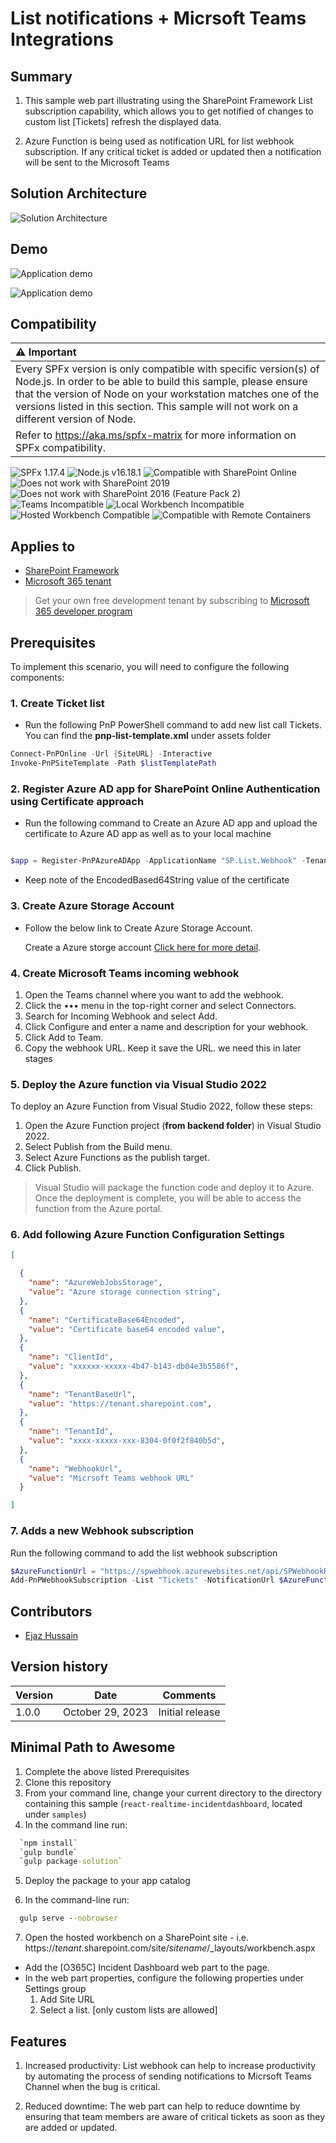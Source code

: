 # List notifications + Micrsoft Teams Integrations

## Summary

1. This sample web part illustrating using the SharePoint Framework List subscription capability, which allows you to get notified of changes to custom list [Tickets] refresh the displayed data.

2. Azure Function is being used as notification URL for list webhook subscription. If any critical ticket is added or updated then a notification will be sent to the Microsoft Teams

## Solution Architecture

![Solution Architecture](./assets/list-notification-architecture.jpg "Solution Architecture")

## Demo

![Application demo](./assets/list-notification-dashboard.jpg "Application demo")

![Application demo](./assets/list-notification-teams.jpg "Application demo")

## Compatibility

| :warning: Important                                                                                                                                                                                                                                                                           |
| :-------------------------------------------------------------------------------------------------------------------------------------------------------------------------------------------------------------------------------------------------------------------------------------------- |
| Every SPFx version is only compatible with specific version(s) of Node.js. In order to be able to build this sample, please ensure that the version of Node on your workstation matches one of the versions listed in this section. This sample will not work on a different version of Node. |
| Refer to <https://aka.ms/spfx-matrix> for more information on SPFx compatibility.                                                                                                                                                                                                             |

![SPFx 1.17.4](https://img.shields.io/badge/SPFx-1.18.0-green.svg)
![Node.js v16.18.1](https://img.shields.io/badge/Node.js-v16.18.1-green.svg)
![Compatible with SharePoint Online](https://img.shields.io/badge/SharePoint%20Online-Compatible-green.svg)
![Does not work with SharePoint 2019](https://img.shields.io/badge/SharePoint%20Server%202019-Incompatible-red.svg "SharePoint Server 2019 requires SPFx 1.4.1 or lower")
![Does not work with SharePoint 2016 (Feature Pack 2)](<https://img.shields.io/badge/SharePoint%20Server%202016%20(Feature%20Pack%202)-Incompatible-red.svg> "SharePoint Server 2016 Feature Pack 2 requires SPFx 1.1")
![Teams Incompatible](https://img.shields.io/badge/Teams-Incompatible-lightgrey.svg)
![Local Workbench Incompatible](https://img.shields.io/badge/Local%20Workbench-Incompatible-red.svg "This solution requires access to a user's user and group ids")
![Hosted Workbench Compatible](https://img.shields.io/badge/Hosted%20Workbench-Compatible-green.svg)
![Compatible with Remote Containers](https://img.shields.io/badge/Remote%20Containers-Compatible-green.svg)

## Applies to

- [SharePoint Framework](https://aka.ms/spfx)
- [Microsoft 365 tenant](https://learn.microsoft.com/sharepoint/dev/spfx/set-up-your-developer-tenant)

> Get your own free development tenant by subscribing to [Microsoft 365 developer program](http://aka.ms/m365devprogram)

## Prerequisites

To implement this scenario, you will need to configure the following components:

### 1. Create Ticket list

- Run the following PnP PowerShell command to add new list call Tickets. You can find the **pnp-list-template.xml** under assets folder

```PowerShell
Connect-PnPOnline -Url {SiteURL} -Interactive
Invoke-PnPSiteTemplate -Path $listTemplatePath

```

### 2. Register Azure AD app for SharePoint Online Authentication using Certificate approach

- Run the following command to Create an Azure AD app and upload the certificate to Azure AD app as well as to your local machine

```PowerShell

$app = Register-PnPAzureADApp -ApplicationName "SP.List.Webhook" -Tenant contoso.onmicrosoft.com -OutPath c:\temp -CertificatePassword (ConvertTo-SecureString -String "password" -AsPlainText -Force) -Scopes "Sites.FullControl.All" -Store CurrentUser -Interactive
```

- Keep note of the EncodedBased64String value of the certificate

### 3. Create Azure Storage Account

- Follow the below link to Create Azure Storage Account.

  Create a Azure storge account [Click here for more detail](https://learn.microsoft.com/en-us/azure/storage/common/storage-account-create?tabs=azure-portal).

### 4. Create Microsoft Teams incoming webhook

1. Open the Teams channel where you want to add the webhook.
2. Click the ••• menu in the top-right corner and select Connectors.
3. Search for Incoming Webhook and select Add.
4. Click Configure and enter a name and description for your webhook.
5. Click Add to Team.
6. Copy the webhook URL. Keep it save the URL. we need this in later stages

### 5. Deploy the Azure function via Visual Studio 2022

To deploy an Azure Function from Visual Studio 2022, follow these steps:

1. Open the Azure Function project (**from backend folder**) in Visual Studio 2022.
2. Select Publish from the Build menu.
3. Select Azure Functions as the publish target.
4. Click Publish.

> Visual Studio will package the function code and deploy it to Azure. Once the deployment is complete, you will be able to access the function from the Azure portal.

### 6. Add following Azure Function Configuration Settings

```JSON
[

  {
    "name": "AzureWebJobsStorage",
    "value": "Azure storage connection string",
  },
  {
    "name": "CertificateBase64Encoded",
    "value": "Certificate base64 encoded value",
  },
  {
    "name": "ClientId",
    "value": "xxxxxx-xxxxx-4b47-b143-db04e3b5586f",
  },
  {
    "name": "TenantBaseUrl",
    "value": "https://tenant.sharepoint.com",
  },
  {
    "name": "TenantId",
    "value": "xxxx-xxxxx-xxx-8304-0f0f2f840b5d",
  },
  {
    "name": "WebhookUrl",
    "value": "Micrsoft Teams webhook URL"
  }

]
```

### 7. Adds a new Webhook subscription

Run the following command to add the list webhook subscription

```PowerShell
$AzureFunctionUrl = "https://spwebhook.azurewebsites.net/api/SPWebhookReceiver?clientId=blobs_extension"
Add-PnPWebhookSubscription -List "Tickets" -NotificationUrl $AzureFunctionUrl
```

## Contributors

- [Ejaz Hussain](https://github.com/ejazhussain)

## Version history

| Version | Date             | Comments        |
| ------- | ---------------- | --------------- |
| 1.0.0   | October 29, 2023 | Initial release |

## Minimal Path to Awesome

1. Complete the above listed Prerequisites
2. Clone this repository
3. From your command line, change your current directory to the directory containing this sample (`react-realtime-incidentdashboard`, located under `samples`)
4. In the command line run:

```cmd
  `npm install`
  `gulp bundle`
  `gulp package-solution`
```

5. Deploy the package to your app catalog

6. In the command-line run:

```cmd
  gulp serve --nobrowser
```

7. Open the hosted workbench on a SharePoint site - i.e. https://_tenant_.sharepoint.com/site/_sitename_/_layouts/workbench.aspx

- Add the [O365C] Incident Dashboard web part to the page.
- In the web part properties, configure the following properties under Settings group
  1. Add Site URL
  2. Select a list. [only custom lists are allowed]

## Features

1. Increased productivity: List webhook can help to increase productivity by automating the process of sending notifications to Micrsoft Teams Channel when the bug is critical.

2. Reduced downtime: The web part can help to reduce downtime by ensuring that team members are aware of critical tickets as soon as they are added or updated.
